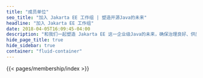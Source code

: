 ```yaml
---
title: "成员单位"
seo_title: "加入 Jakarta EE 工作组 | 塑造开源Java的未来"
headline: "加入 Jakarta EE 工作组"
date: 2018-04-05T16:09:45-04:00
description: "和我们一起塑造 Jakarta EE 这一企业级Java的未来，确保治理良好、供应商中立和开源的Java生态系统的增长和发展。"
hide_page_title: true
hide_sidebar: true
container: "fluid-container"
---
```


{{< pages/membership/index >}}
